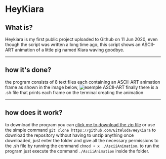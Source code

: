 # HeyKiara #
## What is? ##
Heykiara is my first public project uploaded to Github on 11 Jun 2020, even though the script was written a long time ago, this script shows an ASCII-ART animation of a little pig named Kiara waving goodbye.
- - - -
## how it's done? ##
the program consists of 8 text files each containing an ASCII-ART animation frame as shown in the image below,
![exemple ASCII-ART](http://wloda.altervista.org/projects/heykiara.png)
finally there is a .sh file that prints each frame on the terminal creating the animation
- - - -
## how does it work? ##
to download the program you can [click me to download the zip file](https://github.com/GitWloda/HeyKiara/archive/refs/heads/master.zip) or use the simple command `git clone https://github.com/GitWloda/HeyKiara` to download the repository without having to unzip anything once downloaded, just enter the folder and give all the necessary permissions to the .sh file by running the command `chmod + x ./AsciiAnimation`. to run the program just execute the command `./AsciiAnimation` inside the folder.
